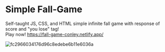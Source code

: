 # Simple Fall-Game

Self-taught JS, CSS, and HTML simple infinite fall game with response of score and "you lose" tag! <br>
Play now! https://fall-game-conley.netlify.app/

![fc2966034176d96c8edebe6b11e6036a](https://user-images.githubusercontent.com/97537360/210837212-767e14f3-60ac-4831-89cc-ac160963ad46.gif)

